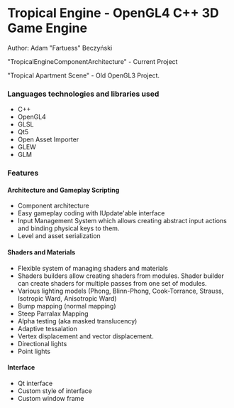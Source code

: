 # Tropical Engine - OpenGL4 C++ 3D Game Engine #

Author: Adam "Fartuess" Beczyński

"TropicalEngineComponentArchitecture" - Current Project

"Tropical Apartment Scene" - Old OpenGL3 Project.

### Languages technologies and libraries used ###
* C++
* OpenGL4
* GLSL
* Qt5
* Open Asset Importer
* GLEW
* GLM

### Features ###
#### Architecture and Gameplay Scripting ####
* Component architecture
* Easy gameplay coding with IUpdate'able interface
* Input Management System which allows creating abstract input actions and binding physical keys to them.
* Level and asset serialization
#### Shaders and Materials ####
* Flexible system of managing shaders and materials
* Shaders builders allow creating shaders from modules. Shader builder can create shaders for multiple passes from one set of modules.
* Various lighting models (Phong, Blinn-Phong, Cook-Torrance, Strauss, Isotropic Ward, Anisotropic Ward)
* Bump mapping (normal mapping)
* Steep Parralax Mapping
* Alpha testing (aka masked translucency)
* Adaptive tessalation
* Vertex displacement and vector displacement.
* Directional lights
* Point lights
#### Interface ####
* Qt interface
* Custom style of interface
* Custom window frame